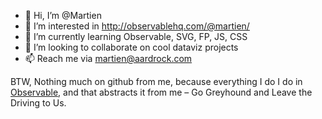 - 👋 Hi, I’m @Martien
- 👀 I’m interested in http://observablehq.com/@martien/
- 🌱 I’m currently learning Observable, SVG, FP, JS, CSS
- 💞️ I’m looking to collaborate on cool dataviz projects
- 📫 Reach me via martien@aardrock.com

BTW, Nothing much on github from me, because everything I do I do in [Observable](http://observablehq.com/@martien/), and that abstracts it from me – Go Greyhound and Leave the Driving to Us.
<!---
Martien/Martien is a ✨ special ✨ repository because its `README.md` (this file) appears on your GitHub profile.
You can click the Preview link to take a look at your changes.
--->
